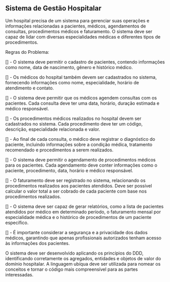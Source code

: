 ## Sistema de Gestão Hospitalar

Um hospital precisa de um sistema para gerenciar suas operações e informações relacionadas a pacientes, médicos, agendamentos de consultas, procedimentos médicos e faturamento. O sistema deve ser capaz de lidar com diversas especialidades médicas e diferentes tipos de procedimentos.

Regras do Problema:

[] - O sistema deve permitir o cadastro de pacientes, contendo informações como nome, data de nascimento, gênero e histórico médico.

[] - Os médicos do hospital também devem ser cadastrados no sistema, fornecendo informações como nome, especialidade, horário de atendimento e contato.

[] - O sistema deve permitir que os médicos agendem consultas com os pacientes. Cada consulta deve ter uma data, horário, duração estimada e médico responsável.

[] - Os procedimentos médicos realizados no hospital devem ser cadastrados no sistema. Cada procedimento deve ter um código, descrição, especialidade relacionada e valor.

[] - Ao final de cada consulta, o médico deve registrar o diagnóstico do paciente, incluindo informações sobre a condição médica, tratamento recomendado e procedimentos a serem realizados.

[] - O sistema deve permitir o agendamento de procedimentos médicos para os pacientes. Cada agendamento deve conter informações como o paciente, procedimento, data, horário e médico responsável.

[] - O faturamento deve ser registrado no sistema, relacionando os procedimentos realizados aos pacientes atendidos. Deve ser possível calcular o valor total a ser cobrado de cada paciente com base nos procedimentos realizados.

[] - O sistema deve ser capaz de gerar relatórios, como a lista de pacientes atendidos por médico em determinado período, o faturamento mensal por especialidade médica e o histórico de procedimentos de um paciente específico.

[] - É importante considerar a segurança e a privacidade dos dados médicos, garantindo que apenas profissionais autorizados tenham acesso às informações dos pacientes.

O sistema deve ser desenvolvido aplicando os princípios do DDD, identificando corretamente os agregados, entidades e objetos de valor do domínio hospitalar. A linguagem ubíqua deve ser utilizada para nomear os conceitos e tornar o código mais compreensível para as partes interessadas.